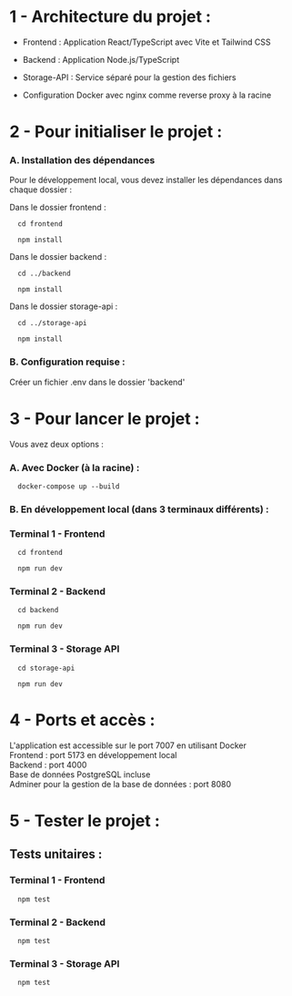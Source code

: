 # 1 - Architecture du projet :

- Frontend : Application React/TypeScript avec Vite et Tailwind CSS  
  
- Backend : Application Node.js/TypeScript  
  
- Storage-API : Service séparé pour la gestion des fichiers  

- Configuration Docker avec nginx comme reverse proxy à la racine



# 2 - Pour initialiser le projet :

### A. Installation des dépendances  
Pour le développement local, vous devez installer les dépendances dans chaque dossier :  
  
Dans le dossier frontend :
```
  cd frontend
```
```
  npm install
```
  
Dans le dossier backend :  
```
  cd ../backend
```
```
  npm install
```

Dans le dossier storage-api :  
```
  cd ../storage-api
```  
```
  npm install
```  

### B. Configuration requise :  
Créer un fichier .env dans le dossier 'backend'


# 3 - Pour lancer le projet :

Vous avez deux options :

### A. Avec Docker (à la racine) :

```
  docker-compose up --build
```

### B. En développement local (dans 3 terminaux différents) :

### Terminal 1 - Frontend
```
  cd frontend
```
```
  npm run dev
```

### Terminal 2 - Backend
```
  cd backend
```
```
  npm run dev
```

### Terminal 3 - Storage API
```
  cd storage-api
```
```
  npm run dev
```

# 4 - Ports et accès :  
L'application est accessible sur le port 7007 en utilisant Docker    
Frontend : port 5173 en développement local  
Backend : port 4000  
Base de données PostgreSQL incluse  
Adminer pour la gestion de la base de données : port 8080

# 5 - Tester le projet :
## Tests unitaires :
### Terminal 1 - Frontend
```
  npm test
```

### Terminal 2 - Backend
```
  npm test
```

### Terminal 3 - Storage API
```
  npm test
```

